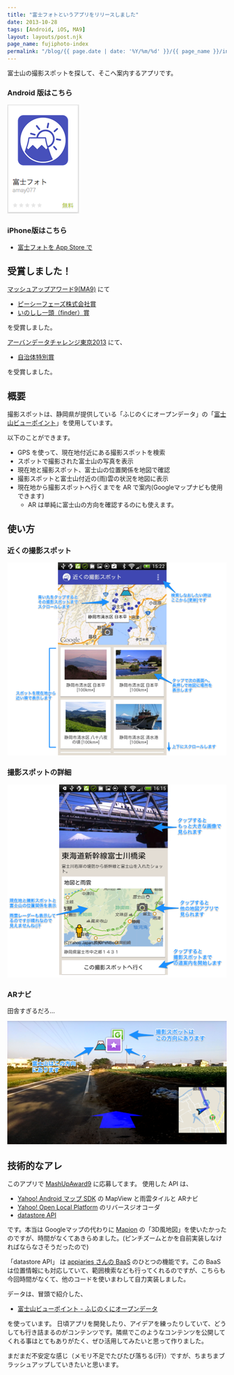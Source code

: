 ```yaml
---
title: "富士フォトというアプリをリリースしました"
date: 2013-10-28
tags: [Android, iOS, MA9]
layout: layouts/post.njk
page_name: fujiphoto-index
permalink: "/blog/{{ page.date | date: '%Y/%m/%d' }}/{{ page_name }}/index.html"
---
```

富士山の撮影スポットを探して、そこへ案内するアプリです。
<!--more-->

### Android 版はこちら

[![img1](/img/posts/fujiphoto_00.png)](https://play.google.com/store/apps/details?id=com.amay077.android.fujiphoto)

### iPhone版はこちら

* [富士フォトを App Store で](https://itunes.apple.com/jp/app/fu-shifoto/id806913229)

## 受賞しました！

[マッシュアップアワード9(MA9)](http://ma9.mashupaward.jp/) にて

* [ピーシーフェーズ株式会社賞](http://mashupawards.tumblr.com/post/67725217749/3-ma9)
* [いのしし一頭（finder）賞](http://fin.der.jp/2013/11/ma9/)

を受賞しました。

[アーバンデータチャレンジ東京2013](http://aigid.jp/GIS/udct/2013/) にて、

* [自治体特別賞](http://internet.watch.impress.co.jp/docs/column/chizu/20140306_638357.html)

を受賞しました。

## 概要

撮影スポットは、静岡県が提供している「ふじのくにオープンデータ」の「[富士山ビューポイント](http://open-data.pref.shizuoka.jp/htdocs/index.php?action=pages_view_main&active_action=multidatabase_view_main_detail&content_id=33&multidatabase_id=2&block_id=15#_15)」を使用しています。

以下のことができます。

* GPS を使って、現在地付近にある撮影スポットを検索
* スポットで撮影された富士山の写真を表示
* 現在地と撮影スポット、富士山の位置関係を地図で確認
* 撮影スポットと富士山付近の(雨)雲の状況を地図に表示
* 現在地から撮影スポットへ行くまでを AR で案内(Googleマップナビも使用できます)
	* AR は単純に富士山の方向を確認するのにも使えます。

## 使い方

### 近くの撮影スポット

![img1](/img/posts/fujiphoto_01.png)

### 撮影スポットの詳細

![img1](/img/posts/fujiphoto_02.png)

### ARナビ

田舎すぎるだろ…

![img1](/img/posts/fujiphoto_03.png)

## 技術的なアレ

このアプリで [MashUpAward9](http://ma9.mashupaward.jp/works/348) に応募してます。
使用した API は、

* [Yahoo! Android マップ SDK](http://ma9.mashupaward.jp/apis/216) の MapView と雨雲タイルと ARナビ
* [Yahoo! Open Local Platform](http://ma9.mashupaward.jp/apis/218) のリバースジオコーダ
* [datastore API](http://ma9.mashupaward.jp/apis/145)

です。本当は Googleマップの代わりに [Mapion](http://ma9.mashupaward.jp/apis/36) の「3D風地図」を使いたかったのですが、時間がなくてあきらめました。(ピンチズームとかを自前実装しなければならなさそうだったので)

「datastore API」 は [appiaries さんの BaaS](http://www.appiaries.com/jp/) のひとつの機能です。この BaaS は位置情報にも対応していて、範囲検索なども行ってくれるのですが、こちらも今回時間がなくて、他のコードを使いまわして自力実装しました。

データは、冒頭で紹介した、

* [富士山ビューポイント - ふじのくにオープンデータ](http://open-data.pref.shizuoka.jp/htdocs/index.php?action=pages_view_main&active_action=multidatabase_view_main_detail&content_id=33&multidatabase_id=2&block_id=15#_15)

を使っています。
日頃アプリを開発したり、アイデアを練ったりしていて、どうしても行き詰まるのがコンテンツです。隣県でこのようなコンテンツを公開してくれる事はとてもありがたく、ぜひ活用してみたいと思って作りました。

まだまだ不安定な感じ（メモリ不足でたびたび落ちる(汗)）ですが、ちまちまブラッシュアップしていきたいと思います。